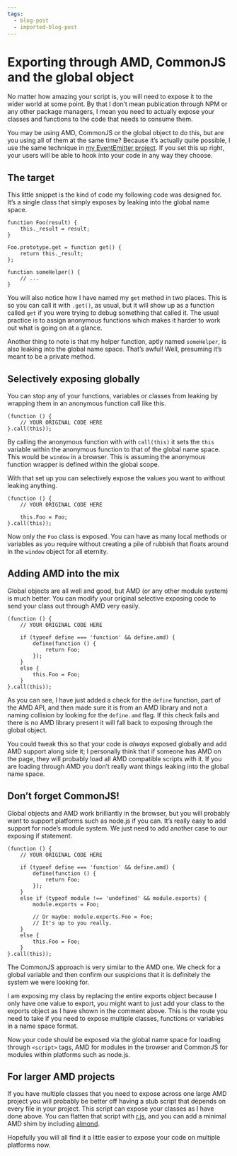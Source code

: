 ```yaml
---
tags:
  - blog-post
  - imported-blog-post
---
```

# Exporting through AMD, CommonJS and the global object

No matter how amazing your script is, you will need to expose it to the wider world at some point. By that I don’t mean publication through NPM or any other package managers, I mean you need to actually expose your classes and functions to the code that needs to consume them.

You may be using AMD, CommonJS or the global object to do this, but are you using all of them at the same time? Because it’s actually quite possible, I use the same technique in [my EventEmitter project](https://github.com/Wolfy87/EventEmitter/blob/ae0c5099bd8f08a61f70a0ebc39b32a2ce52ddb0/EventEmitter.js#L425-L436). If you set this up right, your users will be able to hook into your code in any way they choose.

## The target

This little snippet is the kind of code my following code was designed for. It’s a single class that simply exposes by leaking into the global name space.

```
function Foo(result) {
    this._result = result;
}

Foo.prototype.get = function get() {
    return this._result;
};

function someHelper() {
    // ...
}
```

You will also notice how I have named my `get` method in two places. This is so you can call it with `.get()`, as usual, but it will show up as a function called `get` if you were trying to debug something that called it. The usual practice is to assign anonymous functions which makes it harder to work out what is going on at a glance.

Another thing to note is that my helper function, aptly named `someHelper`, is also leaking into the global name space. That’s awful! Well, presuming it’s meant to be a private method.

## Selectively exposing globally

You can stop any of your functions, variables or classes from leaking by wrapping them in an anonymous function call like this.

```
(function () {
    // YOUR ORIGINAL CODE HERE
}.call(this));
```

By calling the anonymous function with with `call(this)` it sets the `this` variable within the anonymous function to that of the global name space. This would be `window` in a browser. This is assuming the anonymous function wrapper is defined within the global scope.

With that set up you can selectively expose the values you want to without leaking anything.

```
(function () {
    // YOUR ORIGINAL CODE HERE

    this.Foo = Foo;
}.call(this));
```

Now only the `Foo` class is exposed. You can have as many local methods or variables as you require without creating a pile of rubbish that floats around in the `window` object for all eternity.

## Adding AMD into the mix

Global objects are all well and good, but AMD (or any other module system) is much better. You can modify your original selective exposing code to send your class out through AMD very easily.

```
(function () {
    // YOUR ORIGINAL CODE HERE

    if (typeof define === 'function' && define.amd) {
        define(function () {
            return Foo;
        });
    }
    else {
        this.Foo = Foo;
    }
}.call(this));
```

As you can see, I have just added a check for the `define` function, part of the AMD API, and then made sure it is from an AMD library and not a naming collision by looking for the `define.amd` flag. If this check fails and there is no AMD library present it will fall back to exposing through the global object.

You could tweak this so that your code is _always_ exposed globally and add AMD support along side it; I personally think that if someone has AMD on the page, they will probably load all AMD compatible scripts with it. If you are loading through AMD you don’t really want things leaking into the global name space.

## Don’t forget CommonJS!

Global objects and AMD work brilliantly in the browser, but you will probably want to support platforms such as node.js if you can. It’s really easy to add support for node’s module system. We just need to add another case to our exposing if statement.

```
(function () {
    // YOUR ORIGINAL CODE HERE

    if (typeof define === 'function' && define.amd) {
        define(function () {
            return Foo;
        });
    }
    else if (typeof module !== 'undefined' && module.exports) {
        module.exports = Foo;

        // Or maybe: module.exports.Foo = Foo;
        // It's up to you really.
    }
    else {
        this.Foo = Foo;
    }
}.call(this));
```

The CommonJS approach is very similar to the AMD one. We check for a global variable and then confirm our suspicions that it is definitely the system we were looking for.

I am exposing my class by replacing the entire exports object because I only have one value to export, you might want to just add your class to the exports object as I have shown in the comment above. This is the route you need to take if you need to expose multiple classes, functions or variables in a name space format.

Now your code should be exposed via the global name space for loading through `<script>` tags, AMD for modules in the browser and CommonJS for modules within platforms such as node.js.

## For larger AMD projects

If you have multiple classes that you need to expose across one large AMD project you will probably be better off having a stub script that depends on every file in your project. This script can expose your classes as I have done above. You can flatten that script with [r.js](http://requirejs.org/docs/optimization.html), and you can add a minimal AMD shim by including [almond](https://github.com/jrburke/almond).

Hopefully you will all find it a little easier to expose your code on multiple platforms now.
